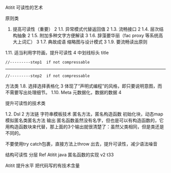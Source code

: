 Atitit 可读性的艺术

原则类

1. 提高可读性（重要）	2
1.1. 异常模式代替返回值	2
1.3. 流畅接口	2
1.4. 层次结构抽象	2
1.5. 附加多种文字方便解读	3
1.6. 辞藻要华丽（fac proxy 等系统高大上词汇）	3
1.7. 典故成语  缩略图与设计模式	3
1.9. 要流畅读出原则

1.11. 适当利用字符画，提升可读性	4
中划线标头 title

	//---------step1  if not compressable

*************

	//---------step2  if not compressable

方法类
1.8. 选择选择表格化	3
体现了“声明式编程”的风格，即只要说明意图，而不需要写出处理细节。
1.10. Meta 元数据化，数据的数据	4

提升可读性的技术类

1.2. Dsl	2
方法链
字符串模板技术
匿名方法，匿名构造函数 初始化块，动态map模拟匿名类匿名方法 输出
匿名函数虽然没有名字，但也是可以有构造函数的，它用构造函数块来代替，那上面的3个输出就很清楚了：虽然父类相同，但是类还是不同的。 

不要使用try catch包裹，直接方法上throw 出去，提升可读性，减少语法噪音

结构可读性
分层
Ref
Atitit java 匿名函数的实现 v2 t33

Atitit 提升水平 把代码写的有技术含量


